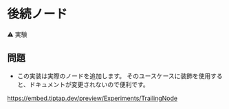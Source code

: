 # 後続ノード

⚠️ 実験

## 問題

* この実装は実際のノードを追加します。 そのユースケースに装飾を使用すると、ドキュメントが変更されないので便利です。

<!-- * This implementation adds an actual node. It’d be great to use a decoration for that use case, so the document isn’t modified. -->

https://embed.tiptap.dev/preview/Experiments/TrailingNode
